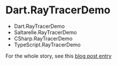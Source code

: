 # Dart.RayTracerDemo

* Dart.RayTracerDemo
* Saltarelle.RayTracerDemo
* CSharp.RayTracerDemo
* TypeScript.RayTracerDemo

For the whole story, see this [blog post entry](http://ninoporcino.blogspot.it/2014/08/dart-ray-tracer-benchmark-compared-to-c.html)


